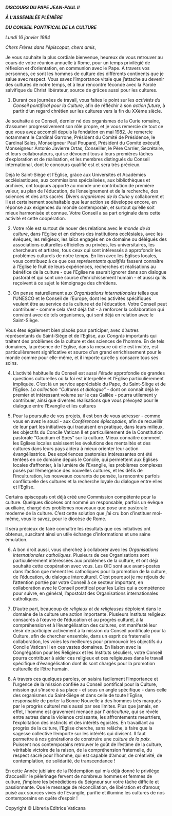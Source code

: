 ***DISCOURS DU PAPE JEAN-PAUL II***

***À L'ASSEMBLÉE PLÉNIÈRE***

***DU CONSEIL PONTIFICAL DE LA CULTURE***

*Lundi 16 janvier 1984*

*Chers Frères dans l’épiscopat, chers amis*,

Je vous souhaite la plus cordiale bienvenue, heureux de vous retrouver au cours de votre réunion annuelle à Rome, pour un temps privilégié de réflexion et d’orientation, en communion avec le Pape. A travers vos personnes, ce sont les hommes de culture des différents continents que je salue avec respect. Vous savez l’importance vitale que j’attache au devenir des cultures de notre temps, et à leur rencontre féconde avec la Parole salvifique du Christ libérateur, source de grâces aussi pour les cultures.

1. Durant ces journées de travail, vous faites le point sur les *activités du Conseil pontifical pour la Culture*, afin de réfléchir à son *action future*, à partir d’un regard chrétien sur les cultures vers la fin du XXème siècle.

Je souhaite à ce Conseil, dernier né des organismes de la Curie romaine, d’assumer progressivement son rôle propre, et je vous remercie de tout ce que vous avez accompli depuis la fondation en mai 1982. Je remercie notamment le Cardinal Garrone, Président du Comité de Présidence, le Cardinal Sales, Monseigneur Paul Poupard, Président du Comité exécutif, Monseigneur Antonio Javierre Ortas, Conseiller, le Père Carrier, Secrétaire, et leurs collaborateurs, qui se dévouent tous à leurs premières tâches d’exploration et de réalisation, et les membres distingués du Conseil international, dont le concours qualifié est et sera très précieux.

Déjà le Saint-Siège et l’Eglise, grâce aux Universités et Académies ecclésiastiques, aux commissions spécialisées, aux bibliothèques et archives, ont toujours apporté au monde une contribution de première valeur, au plan de l’éducation, de l’enseignement et de la recherche, des sciences et des arts sacrés. Divers *organismes de la Curie* y collaborent et il est certainement souhaitable que leur action se développe encore, en réponse aux exigences du monde contemporain, et surtout qu’elle soit mieux harmonisée et connue. Votre Conseil a sa part originale dans cette activité et cette coopération.

2. Votre rôle est surtout de nouer des relations avec le *monde de la culture*, dans l’Eglise et en dehors des institutions ecclésiales, avec les évêques, les religieux, les laïcs engagés en ce domaine ou délégués des associations culturelles officielles ou privées, les universitaires, les chercheurs et artistes, tous ceux qui sont intéressés à approfondir les problèmes culturels de notre temps. En lien avec les Eglises locales, vous contribuez à ce que ces *représentants qualifiés* fassent connaître à l’Eglise le fruit de leurs expériences, recherches et réalisations au bénéfice de la culture - que l’Eglise ne saurait ignorer dans son dialogue pastoral et qui sont une source d’enrichissement humain - et aussi qu’ils reçoivent à ce sujet le témoignage des chrétiens.

3. On pense naturellement aux *Organisations internationales* telles que l’UNESCO et le Conseil de l’Europe, dont les activités spécifiques veulent être au service de la culture et de l’éducation. Votre Conseil peut contribuer - comme cela s’est déjà fait - à renforcer la collaboration qui convient avec de tels organismes, qui sont déjà en relation avec le Saint-Siège.

Vous êtes également bien placés pour participer, avec d’autres représentants du Saint-Siège et de l’Eglise, aux *Congrès* importants qui traitent des problèmes de la culture et des sciences de l’homme. En de tels domaines, la présence de l’Eglise, dans la mesure où elle est invitée, est particulièrement significative et source d’un grand enrichissement pour le monde comme pour elle-même, et il importe qu’elle y consacre tous ses soins.

4. L’activité habituelle du Conseil est aussi *l’étude* approfondie de grandes questions culturelles où la foi est interpellée et l’Eglise particulièrement impliquée. C’est là un service appréciable du Pape, du Saint-Siège et de l’Eglise. *La collection “Cultures et dialogue”* - dont on connaît déjà le premier et intéressant volume sur le cas Galilée - pourra utilement y contribuer, ainsi que diverses réalisations que vous prévoyez pour le dialogue entre l’Evangile et les cultures

5. Pour la poursuite de vos projets, il est bon de vous adresser - comme vous en avez le souci - aux *Conférences épiscopales*, afin de recueillir de leur part les initiatives qui traduisent en pratique, dans leurs milieux, les objectifs du Concile Vatican II et particulièrement de la Constitution pastorale “Gaudium et Spes” sur la culture. Mieux connaître comment les Eglises locales saisissent les évolutions des mentalités et des cultures dans leurs pays aidera à mieux orienter leur action évangélisatrice. Des expériences pastorales intéressantes ont été tentées en ce domaine depuis le Concile, qui permettent aux Eglises locales d’affronter, à la lumière de l’Evangile, les problèmes complexes posés par l’émergence des nouvelles cultures, et les défis de l’inculturation, les nouveaux courants de pensée, la rencontre parfois conflictuelle des cultures et la recherche loyale du dialogue entre elles et l’Eglise.

Certains épiscopats ont déjà créé une Commission compétente pour la culture. Quelques diocèses ont nommé un responsable, parfois un évêque auxiliaire, chargé des problèmes nouveaux que pose une pastorale moderne de la culture. C’est cette solution que j’ai cru bon d’instituer moi-même, vous le savez, pour le diocèse de Rome.

Il sera précieux de faire connaître les résultats que ces initiatives ont obtenus, suscitant ainsi un utile échange d’informations et une saine émulation.

6. A bon droit aussi, vous cherchez à collaborer avec les *Organisations internationales catholiques.* Plusieurs de ces Organisations sont particulièrement intéressées aux problèmes de la culture, et ont déjà souhaité cette coopération avec vous. Les OIC sont aux avant-postes dans l’action que mènent les catholiques pour la promotion de la culture, de l’éducation, du dialogue interculturel. C’est pourquoi je me réjouis de l’attention portée par votre Conseil à ce secteur important, en collaboration avec le Conseil pontifical pour les Laïcs qui a compétence pour suivre, en général, l’apostolat des Organisations internationales catholiques.

7. D’autre part, beaucoup de *religieux et de religieuses* déploient dans le domaine de la culture une action importante. Plusieurs Instituts religieux consacrés à l’œuvre de l’éducation et au progrès culturel, à la compréhension et à l’évangélisation des cultures, ont manifesté leur désir de participer activement à la mission du Conseil pontificale pour la Culture, afin de chercher ensemble, dans un esprit de fraternelle collaboration, les voies les meilleures pour promouvoir les objectifs du Concile Vatican II en ces vastes domaines. En liaison avec la Congrégation pour les Religieux et les Instituts séculiers, votre Conseil pourra contribuer à aider ces religieux et ces religieuses dans le travail spécifique d’évangélisation dont ils sont chargés pour la promotion culturelle de l’être humain.

8. A travers ces quelques paroles, on saisira facilement l’importance et l’urgence de la mission confiée au Conseil pontifical pour la Culture, mission qui s’insère à sa place - et sous un angle spécifique - dans celle des organismes du Saint-Siège et dans celle de toute l’Eglise, responsable de porter la Bonne Nouvelle à des hommes très marqués par le progrès culturel mais aussi par ses limites. Plus que jamais, en effet, l’homme est gravement menacé par l’ *anticulture*, qui se révèle entre autres dans la violence croissante, les affrontements meurtriers, l’exploitation des instincts et des intérêts égoïstes. En travaillant au progrès de la culture, l’Eglise cherche, sans relâche, à faire que la sagesse collective l’emporte sur les intérêts qui divisent. Il faut permettre à nos générations de construire une *culture de la paix.* Puissent nos contemporains retrouver le goût de l’estime de la culture, véritable victoire de la raison, de la compréhension fraternelle, du respect sacré pour l’homme, qui est capable d’amour, de créativité, de contemplation, de solidarité, de transcendance !

En cette Année jubilaire de la Rédemption qui m’a déjà donné le privilège d’accueillir le pèlerinage fervent de nombreux hommes et femmes de culture, j’implore les bénédictions du Seigneur sur votre tâche difficile et passionnante. Que le message de réconciliation, de libération et d’amour, puisé aux sources vives de l’Evangile, purifie et illumine les cultures de nos contemporains en quête d’espoir !

Copyright © Libreria Editrice Vaticana